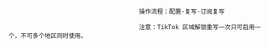                                         操作流程：配置-复写-订阅复写
                                        
                                        注意：TikTok 区域解锁重写一次只可启用一个，不可多个地区同时使用。
                                      
